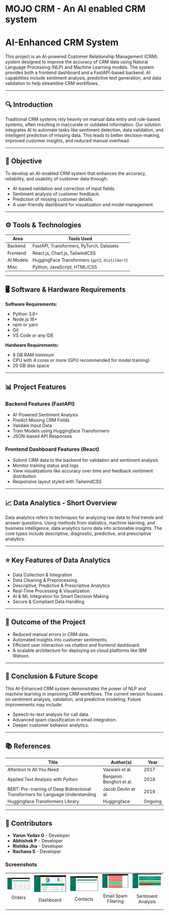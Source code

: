 # MOJO CRM - An AI enabled CRM system
# AI-Enhanced CRM System

This project is an AI-powered Customer Relationship Management (CRM) system designed to improve the accuracy of CRM data using Natural Language Processing (NLP) and Machine Learning models. The system provides both a frontend dashboard and a FastAPI-based backend. AI capabilities include sentiment analysis, predictive text generation, and data validation to help streamline CRM workflows.

---

## 🔍 Introduction

Traditional CRM systems rely heavily on manual data entry and rule-based systems, often resulting in inaccurate or outdated information. Our solution integrates AI to automate tasks like sentiment detection, data validation, and intelligent prediction of missing data. This leads to better decision-making, improved customer insights, and reduced manual overhead.

---

## 🎯 Objective

To develop an AI-enabled CRM system that enhances the accuracy, reliability, and usability of customer data through:
- AI-based validation and correction of input fields.
- Sentiment analysis of customer feedback.
- Prediction of missing customer details.
- A user-friendly dashboard for visualization and model management.

---

## ⚙️ Tools & Technologies

| Area | Tools Used |
|------|------------|
| Backend | FastAPI, Transformers, PyTorch, Datasets |
| Frontend | React.js, Chart.js, TailwindCSS |
| AI Models | HuggingFace Transformers (`gpt2`, `distilbert`) |
| Misc | Python, JavaScript, HTML/CSS |

---

## 🖥️ Software & Hardware Requirements

**Software Requirements:**
- Python 3.8+
- Node.js 16+
- npm or yarn
- Git
- VS Code or any IDE

**Hardware Requirements:**
- 8 GB RAM minimum
- CPU with 4 cores or more (GPU recommended for model training)
- 20 GB disk space

---

## 📊 Project Features

### Backend Features (FastAPI)
- AI-Powered Sentiment Analysis
- Predict Missing CRM Fields
- Validate Input Data
- Train Models using Huggingface Transformers
- JSON-based API Responses

### Frontend Dashboard Features (React)
- Submit CRM data to the backend for validation and sentiment analysis
- Monitor training status and logs
- View visualizations like accuracy over time and feedback sentiment distribution
- Responsive layout styled with TailwindCSS

---

## 📈 Data Analytics - Short Overview

Data analytics refers to techniques for analyzing raw data to find trends and answer questions. Using methods from statistics, machine learning, and business intelligence, data analytics turns data into actionable insights. The core types include descriptive, diagnostic, predictive, and prescriptive analytics.

---

## ⭐ Key Features of Data Analytics

- Data Collection & Integration
- Data Cleaning & Preprocessing
- Descriptive, Predictive & Prescriptive Analytics
- Real-Time Processing & Visualization
- AI & ML Integration for Smart Decision Making
- Secure & Compliant Data Handling


---

## 📘 Outcome of the Project

- Reduced manual errors in CRM data.
- Automated insights into customer sentiments.
- Efficient user interaction via chatbot and frontend dashboard.
- A scalable architecture for deploying on cloud platforms like IBM Watson.

---

## 📌 Conclusion & Future Scope

This AI-Enhanced CRM system demonstrates the power of NLP and machine learning in improving CRM workflows. The current version focuses on sentiment analysis, validation, and predictive modeling. Future improvements may include:
- Speech-to-text analysis for call data.
- Advanced spam classification in email integration.
- Deeper customer behavior analytics.

---

## 📚 References

| Title | Author(s) | Year |
|-------|-----------|------|
| Attention Is All You Need | Vaswani et al. | 2017 |
| Applied Text Analysis with Python | Benjamin Bengfort et al. | 2018 |
| BERT: Pre-training of Deep Bidirectional Transformers for Language Understanding | Jacob Devlin et al. | 2019 |
| Huggingface Transformers Library | Huggingface | Ongoing |

---

## 👤 Contributors
- **Varun Yadav G** - Developer
- **Abhishek P** - Developer
- **Rishika Jha** - Developer
- **Rachana S** - Developer

### Screenshots

<table>
  <tr>
  <td align="center">
      <a href="https://github.com/akhilnair171/AI-based-CRM-System/blob/main/screenshots/Orders.png?raw=true">
        <img src="screenshots/Orders.png" alt="Orders">
      </a>
      <br />
      <p>Orders</p>
    </td>
    <td align="center">
      <a href="https://github.com/akhilnair171/AI-based-CRM-System/blob/main/screenshots/dashboard.png?raw=true">
        <img src="screenshots/dashboard.png" alt="Dashboard">
      </a>
      <br />
      <p>Dashboard</p>
    </td>
    <td align="center">
      <a href="https://github.com/akhilnair171/AI-based-CRM-System/blob/main/screenshots/contacts.png?raw=true">
        <img src="screenshots/contacts.png" alt="Contacts">
      </a>
      <br />
      <p>Contacts</p>
    </td>
    <td align="center">
      <a href="https://github.com/akhilnair171/AI-based-CRM-System/blob/main/screenshots/email.png?raw=true">
        <img src="screenshots/email.png" alt="Email Spam Filtering">
      </a>
      <br />
      <p>Email Spam Filtering</p>
    </td>
    <td align="center">
      <a href="https://github.com/akhilnair171/AI-based-CRM-System/blob/main/screenshots/Senanalysis.png?raw=true">
        <img src="screenshots/Senanalysis.png" alt="Sentiment Analysis">
      </a>
      <br />
      <p>Sentiment Analysis</p>
    </td>
    </tr>
</table>


